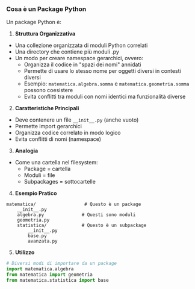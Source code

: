 ### Cosa è un Package Python

Un package Python è:

1. **Struttura Organizzativa**
- Una collezione organizzata di moduli Python correlati
- Una directory che contiene più moduli .py
- Un modo per creare namespace gerarchici, ovvero:
  - Organizza il codice in "spazi dei nomi" annidati
  - Permette di usare lo stesso nome per oggetti diversi in contesti diversi
  - Esempio: `matematica.algebra.somma` e `matematica.geometria.somma` possono coesistere
  - Evita conflitti tra moduli con nomi identici ma funzionalità diverse

2. **Caratteristiche Principali**
- Deve contenere un file `__init__.py` (anche vuoto)
- Permette import gerarchici
- Organizza codice correlato in modo logico
- Evita conflitti di nomi (namespace)

3. **Analogia**
- Come una cartella nel filesystem:
  - Package = cartella
  - Moduli = file
  - Subpackages = sottocartelle

4. **Esempio Pratico**

```
matematica/                  # Questo è un package
    __init__.py
    algebra.py              # Questi sono moduli
    geometria.py
    statistica/             # Questo è un subpackage
        __init__.py
        base.py
        avanzata.py
```

5. **Utilizzo**
```python
# Diversi modi di importare da un package
import matematica.algebra
from matematica import geometria
from matematica.statistica import base
```